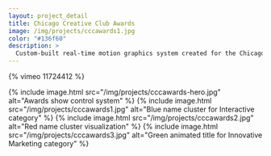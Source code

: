 ```yaml
---
layout: project_detail
title: Chicago Creative Club Awards
image: /img/projects/cccawards1.jpg
color: "#136f60"
description: >
  Custom-built real-time motion graphics system created for the Chicago Creative Club Awards show, programmed entirely with <a href="https://processing.org">Processing.</a> The system utilized a database, allowing for fast and easy changes to the content without the need to render any video files.
---
```


{% vimeo 11724412 %}

{% include image.html src="/img/projects/cccawards-hero.jpg" alt="Awards show control system" %}
{% include image.html src="/img/projects/cccawards1.jpg" alt="Blue name cluster for Interactive category" %}
{% include image.html src="/img/projects/cccawards2.jpg" alt="Red name cluster visualization" %}
{% include image.html src="/img/projects/cccawards3.jpg" alt="Green animated title for Innovative Marketing category" %}
